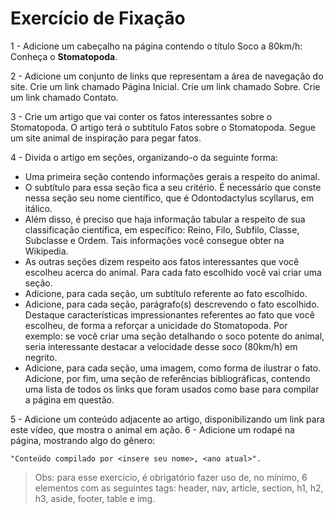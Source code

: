 # Exercício de Fixação 
1 - Adicione um cabeçalho na página contendo o título Soco a 80km/h: Conheça o **Stomatopoda**.

2 - Adicione um conjunto de links que representam a área de navegação do site.
Crie um link chamado Página Inicial.
Crie um link chamado Sobre.
Crie um link chamado Contato.

3 - Crie um artigo que vai conter os fatos interessantes sobre o Stomatopoda. O artigo terá o subtítulo Fatos sobre o Stomatopoda. Segue um site animal de inspiração para pegar fatos.

4 - Divida o artigo em seções, organizando-o da seguinte forma:
- Uma primeira seção contendo informações gerais a respeito do animal. 
- O subtítulo para essa seção fica a seu critério. É necessário que conste nessa seção seu nome científico, que é Odontodactylus scyllarus, em itálico. 
- Além disso, é preciso que haja informação tabular a respeito de sua classificação científica, em específico: Reino, Filo, Subfilo, Classe, Subclasse e Ordem. Tais informações você consegue obter na Wikipedia.
- As outras seções dizem respeito aos fatos interessantes que você escolheu acerca do animal. Para cada fato escolhido você vai criar uma seção.
- Adicione, para cada seção, um subtítulo referente ao fato escolhido.
- Adicione, para cada seção, parágrafo(s) descrevendo o fato escolhido. Destaque características impressionantes referentes ao fato que você escolheu, de forma a reforçar a unicidade do Stomatopoda. Por exemplo: se você criar uma seção detalhando o soco potente do animal, seria interessante destacar a velocidade desse soco (80km/h) em negrito.
- Adicione, para cada seção, uma imagem, como forma de ilustrar o fato.
Adicione, por fim, uma seção de referências bibliográficas, contendo uma lista de todos os links que foram usados como base para compilar a página em questão.

5 - Adicione um conteúdo adjacente ao artigo, disponibilizando um link para este vídeo, que mostra o animal em ação.
6 - Adicione um rodapé na página, mostrando algo do gênero:
```
"Conteúdo compilado por <insere seu nome>, <ano atual>".
```
> Obs: para esse exercício, é obrigatório fazer uso de, no mínimo, 6 elementos com as seguintes tags: header, nav, article, section, h1, h2, h3, aside, footer, table e img.
